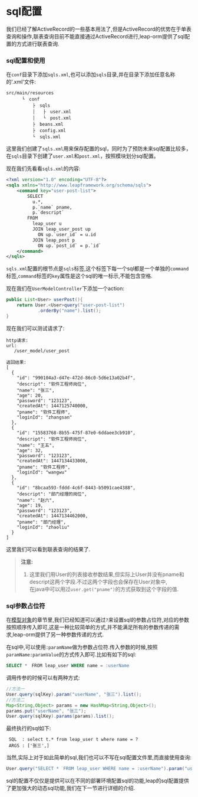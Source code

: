 # sql配置

我们已经了解ActiveRecord的一些基本用法了,但是ActiveRecord的优势在于单表查询和操作,联表查询目前不能直接通过ActiveRecord进行,leap-orm提供了sql配置的方式进行联表查询.

### sql配置和使用

在`conf`目录下添加`sqls.xml`,也可以添加`sqls`目录,并在目录下添加任意名称的'.xml'文件:

```
src/main/resources
      └　conf
          ├　sqls
          │   ├　user.xml
          │   └　post.xml
          ├　beans.xml
          ├　config.xml
          └　sqls.xml
```

这里我们创建了`sqls.xml`用来保存配置的sql，同时为了预防未来sql配置比较多，在`sqls`目录下创建了`user.xml`和`post.xml`，按照模块划分sql配置。

现在我们先看看`sqls.xml`的内容:

```xml
<?xml version="1.0" encoding="UTF-8"?>
<sqls xmlns="http://www.leapframework.org/schema/sqls">
	<command key="user-post-list">
		SELECT 
		  u.*,
		  p.`name` pname,
		  p.`descript` 
		FROM
		  leap_user u 
		  JOIN leap_user_post up 
		    ON up.`user_id` = u.id 
		  JOIN leap_post p 
		    ON up.`post_id` = p.`id`
	</command>
</sqls>
```

`sqls.xml`配置的根节点是`sqls`标签,这个标签下每一个sql都是一个单独的`command`标签,`command`标签的`key`属性是这个sql的唯一标示,不能包含空格.

现在我们在`UserModelController`下添加一个action:

```java
public List<User> userPost(){
	return User.<User>query("user-post-list")
			.orderBy("name").list();
}
```

现在我们可以测试请求了:

```
http请求:
url:
   /user_model/user_post

返回结果:
[
  {
    "id": "990104a3-d47e-472d-86c0-5d6e13a02b4f",
    "descript": "软件工程师岗位",
    "name": "张三",
    "age": 20,
    "password": "123123",
    "createdAt": 1447125740000,
    "pname": "软件工程师",
    "loginId": "zhangsan"
  },
  {
    "id": "15583768-8b55-475f-87e0-6ddaee3cb910",
    "descript": "软件工程师岗位",
    "name": "王五",
    "age": 32,
    "password": "123123",
    "createdAt": 1447134433000,
    "pname": "软件工程师",
    "loginId": "wangwu"
  },
  {
    "id": "8bcaa593-fddd-4c6f-8443-b5091cae4388",
    "descript": "部门经理的岗位",
    "name": "赵六",
    "age": 19,
    "password": "123123",
    "createdAt": 1447134462000,
    "pname": "部门经理",
    "loginId": "zhaoliu"
  }
]
```
这里我们可以看到联表查询的结果了.

> **注意:**
> 1. 这里我们用User的列表接收参数结果,但实际上User并没有pname和descript这两个字段.不过这两个字段也会保存在User对象中,  
> 在java中可以用过`user.get("pname")`的方式获取到这个字段的值.

### sql参数占位符

在[模型对象](model_used.md)的章节里,我们已经知道可以通过`?`来设置sql的参数占位符,对应的参数按照顺序传入即可,这是一种比较简单的方式,并不能满足所有的参数传递的需求,leap-orm提供了另一种参数传递的方式.

在sql中,可以使用`:paramName`做为参数占位符.传入参数的时候,按照`paramName:paramValue`的方式传入即可.比如有如下的sql:
```sql
SELECT *　FROM leap_user WHERE name = :userName
```
调用传参的时候可以有两种方式:
```java
//方法一
User.query(sqlKey).param("userName", "张三").list();
//方法二
Map<String,Object> params = new HashMap<String,Object>();
params.put("userName", "张三");
User.query(sqlKey).params(params).list();
```
最终执行的sql如下:
```
 SQL  : select t.* from leap_user t where name = ?
 ARGS : ['张三',]
```

当然,实际上对于如此简单的sql,我们也可以不写在sql配置文件里,而直接使用查询:
```java
User.query("SELECT *　FROM leap_user WHERE name = :userName").param("userName", "张三").list();
```

sql的配置不仅仅是提供可以在不同的部署环境配置sql的功能,leap的sql配置提供了更加强大的动态sql功能,我们在下一节进行详细的介绍.